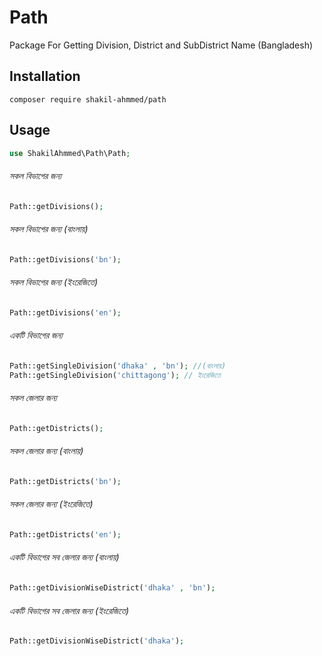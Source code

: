 # Path

Package For Getting Division, District and SubDistrict Name (Bangladesh)

## Installation
```composer 
composer require shakil-ahmmed/path
```


## Usage

```php
use ShakilAhmmed\Path\Path;
```
###### সকল  বিভাগের জন্য 
```php
Path::getDivisions();
```

###### সকল  বিভাগের জন্য (বাংলায়)
```php
Path::getDivisions('bn');
```
###### সকল  বিভাগের জন্য (ইংরেজিতে)
```php
Path::getDivisions('en');
```


###### একটি বিভাগের জন্য 
```php
Path::getSingleDivision('dhaka' , 'bn'); //(বাংলায়)
Path::getSingleDivision('chittagong'); // ইংরেজিতে
```


###### সকল  জেলার জন্য 
```php
Path::getDistricts();
```

###### সকল  জেলার জন্য (বাংলায়)
```php
Path::getDistricts('bn');
```
###### সকল  জেলার জন্য (ইংরেজিতে)
```php
Path::getDistricts('en');
```

###### একটি বিভাগের সব জেলার জন্য  (বাংলায়)
```php
Path::getDivisionWiseDistrict('dhaka' , 'bn');
```


###### একটি বিভাগের সব জেলার জন্য  (ইংরেজিতে)
```php
Path::getDivisionWiseDistrict('dhaka');
```